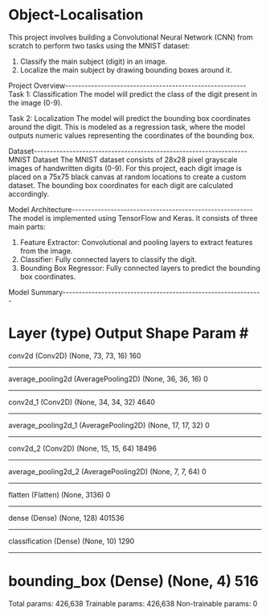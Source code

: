 # Object-Localisation
This project involves building a Convolutional Neural Network (CNN) from scratch to perform two tasks using the MNIST dataset:

1. Classify the main subject (digit) in an image.
2. Localize the main subject by drawing bounding boxes around it.

Project Overview--------------------------------------------------------
Task 1: Classification
The model will predict the class of the digit present in the image (0-9).

Task 2: Localization
The model will predict the bounding box coordinates around the digit. This is modeled as a regression task, where the model outputs numeric values representing the coordinates of the bounding box.

Dataset------------------------------------------------------------------
MNIST Dataset
The MNIST dataset consists of 28x28 pixel grayscale images of handwritten digits (0-9). For this project, each digit image is placed on a 75x75 black canvas at random locations to create a custom dataset. The bounding box coordinates for each digit are calculated accordingly.

Model Architecture--------------------------------------------------------
The model is implemented using TensorFlow and Keras. It consists of three main parts:

1. Feature Extractor: Convolutional and pooling layers to extract features from the image.
2. Classifier: Fully connected layers to classify the digit.
3. Bounding Box Regressor: Fully connected layers to predict the bounding box coordinates.

Model Summary--------------------------------------------------------------

Layer (type)                 Output Shape              Param #   
=================================================================
conv2d (Conv2D)              (None, 73, 73, 16)        160       
_________________________________________________________________
average_pooling2d (AveragePooling2D)  (None, 36, 36, 16)        0         
_________________________________________________________________
conv2d_1 (Conv2D)            (None, 34, 34, 32)        4640      
_________________________________________________________________
average_pooling2d_1 (AveragePooling2D)  (None, 17, 17, 32)        0         
_________________________________________________________________
conv2d_2 (Conv2D)            (None, 15, 15, 64)        18496     
_________________________________________________________________
average_pooling2d_2 (AveragePooling2D)  (None, 7, 7, 64)          0         
_________________________________________________________________
flatten (Flatten)            (None, 3136)              0         
_________________________________________________________________
dense (Dense)                (None, 128)               401536    
_________________________________________________________________
classification (Dense)       (None, 10)                1290      
_________________________________________________________________
bounding_box (Dense)         (None, 4)                 516       
=================================================================
Total params: 426,638
Trainable params: 426,638
Non-trainable params: 0

